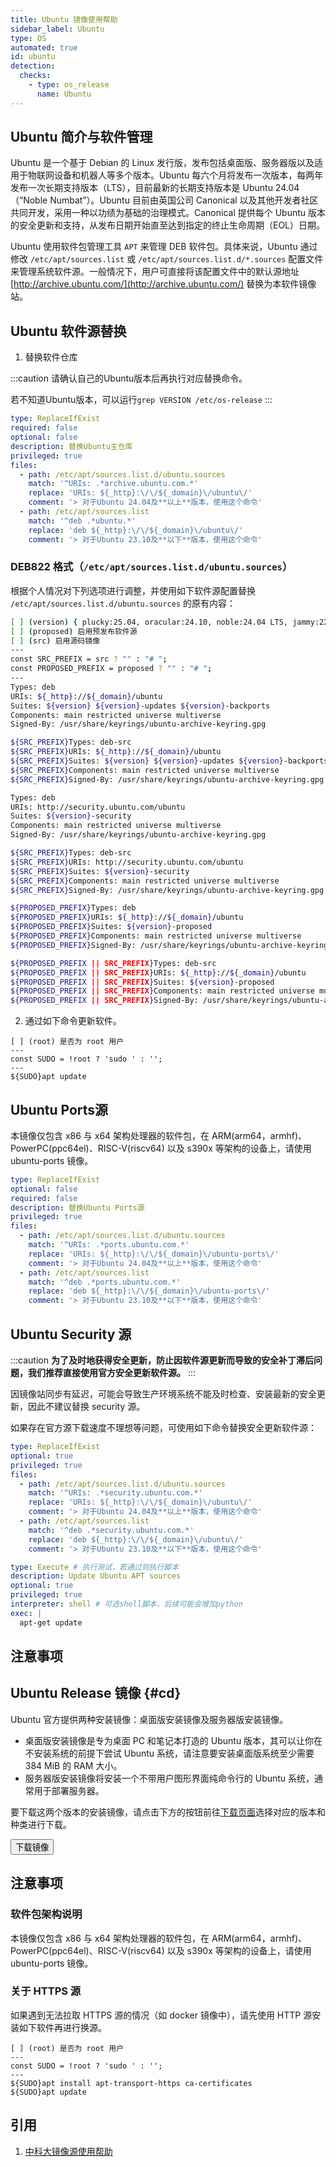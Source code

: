```yaml
---
title: Ubuntu 镜像使用帮助
sidebar_label: Ubuntu
type: OS
automated: true
id: ubuntu
detection:
  checks:
    - type: os_release
      name: Ubuntu
---
```


## Ubuntu 简介与软件管理

Ubuntu 是一个基于 Debian 的 Linux 发行版，发布包括桌面版、服务器版以及适用于物联网设备和机器人等多个版本。Ubuntu 每六个月将发布一次版本，每两年发布一次长期支持版本（LTS），目前最新的长期支持版本是 Ubuntu 24.04（“Noble Numbat”）。Ubuntu 目前由英国公司 Canonical 以及其他开发者社区共同开发，采用一种以功绩为基础的治理模式。Canonical 提供每个 Ubuntu 版本的安全更新和支持，从发布日期开始直至达到指定的终止生命周期（EOL）日期。

Ubuntu 使用软件包管理工具 `APT` 来管理 DEB 软件包。具体来说，Ubuntu 通过修改 `/etc/apt/sources.list` 或 `/etc/apt/sources.list.d/*.sources` 配置文件来管理系统软件源。一般情况下，用户可直接将该配置文件中的默认源地址 [http://archive.ubuntu.com/](http://archive.ubuntu.com/) 替换为本软件镜像站。

## Ubuntu 软件源替换

1. 替换软件仓库

:::caution
请确认自己的Ubuntu版本后再执行对应替换命令。

若不知道Ubuntu版本，可以运行`grep VERSION /etc/os-release`
:::


```yaml cli
type: ReplaceIfExist
required: false
optional: false
description: 替换Ubuntu主仓库
privileged: true
files:
  - path: /etc/apt/sources.list.d/ubuntu.sources
    match: '^URIs: .*archive.ubuntu.com.*'
    replace: 'URIs: ${_http}:\/\/${_domain}\/ubuntu\/'
    comment: '> 对于Ubuntu 24.04及**以上**版本，使用这个命令'
  - path: /etc/apt/sources.list
    match: '^deb .*ubuntu.*'
    replace: 'deb ${_http}:\/\/${_domain}\/ubuntu\/'
    comment: '> 对于Ubuntu 23.10及**以下**版本，使用这个命令'
```

### DEB822 格式（`/etc/apt/sources.list.d/ubuntu.sources`）

根据个人情况对下列选项进行调整，并使用如下软件源配置替换 `/etc/apt/sources.list.d/ubuntu.sources` 的原有内容：

```bash varcode
[ ] (version) { plucky:25.04, oracular:24.10, noble:24.04 LTS, jammy:22.04 LTS, lunar:23.04, kinetic:22.10, focal:20.04 LTS, bionic:18.04 LTS, xenial:16.04 LTS, trusty:14.04 LTS } Ubuntu 版本
[ ] (proposed) 启用预发布软件源
[ ] (src) 启用源码镜像
---
const SRC_PREFIX = src ? "" : "# ";
const PROPOSED_PREFIX = proposed ? "" : "# ";
---
Types: deb
URIs: ${_http}://${_domain}/ubuntu
Suites: ${version} ${version}-updates ${version}-backports
Components: main restricted universe multiverse
Signed-By: /usr/share/keyrings/ubuntu-archive-keyring.gpg

${SRC_PREFIX}Types: deb-src
${SRC_PREFIX}URIs: ${_http}://${_domain}/ubuntu
${SRC_PREFIX}Suites: ${version} ${version}-updates ${version}-backports
${SRC_PREFIX}Components: main restricted universe multiverse
${SRC_PREFIX}Signed-By: /usr/share/keyrings/ubuntu-archive-keyring.gpg

Types: deb
URIs: http://security.ubuntu.com/ubuntu
Suites: ${version}-security
Components: main restricted universe multiverse
Signed-By: /usr/share/keyrings/ubuntu-archive-keyring.gpg

${SRC_PREFIX}Types: deb-src
${SRC_PREFIX}URIs: http://security.ubuntu.com/ubuntu
${SRC_PREFIX}Suites: ${version}-security
${SRC_PREFIX}Components: main restricted universe multiverse
${SRC_PREFIX}Signed-By: /usr/share/keyrings/ubuntu-archive-keyring.gpg

${PROPOSED_PREFIX}Types: deb
${PROPOSED_PREFIX}URIs: ${_http}://${_domain}/ubuntu
${PROPOSED_PREFIX}Suites: ${version}-proposed
${PROPOSED_PREFIX}Components: main restricted universe multiverse
${PROPOSED_PREFIX}Signed-By: /usr/share/keyrings/ubuntu-archive-keyring.gpg

${PROPOSED_PREFIX || SRC_PREFIX}Types: deb-src
${PROPOSED_PREFIX || SRC_PREFIX}URIs: ${_http}://${_domain}/ubuntu
${PROPOSED_PREFIX || SRC_PREFIX}Suites: ${version}-proposed
${PROPOSED_PREFIX || SRC_PREFIX}Components: main restricted universe multiverse
${PROPOSED_PREFIX || SRC_PREFIX}Signed-By: /usr/share/keyrings/ubuntu-archive-keyring.gpg
```

2. 通过如下命令更新软件。

```shell varcode
[ ] (root) 是否为 root 用户
---
const SUDO = !root ? 'sudo ' : '';
---
${SUDO}apt update
```

## Ubuntu Ports源

本镜像仅包含 x86 与 x64 架构处理器的软件包，在 ARM(arm64，armhf)、PowerPC(ppc64el)、RISC-V(riscv64) 以及 s390x 等架构的设备上，请使用 ubuntu-ports 镜像。

```yaml cli
type: ReplaceIfExist
optional: false
required: false
description: 替换Ubuntu Ports源
privileged: true
files:
  - path: /etc/apt/sources.list.d/ubuntu.sources
    match: '^URIs: .*ports.ubuntu.com.*'
    replace: 'URIs: ${_http}:\/\/${_domain}\/ubuntu-ports\/'
    comment: '> 对于Ubuntu 24.04及**以上**版本，使用这个命令'
  - path: /etc/apt/sources.list
    match: '^deb .*ports.ubuntu.com.*'
    replace: 'deb ${_http}:\/\/${_domain}\/ubuntu-ports\/'
    comment: '> 对于Ubuntu 23.10及**以下**版本，使用这个命令'
```


## Ubuntu Security 源

:::caution
**为了及时地获得安全更新，防止因软件源更新而导致的安全补丁滞后问题，我们推荐直接使用官方安全更新软件源。**
:::

因镜像站同步有延迟，可能会导致生产环境系统不能及时检查、安装最新的安全更新，因此不建议替换 security 源。

如果存在官方源下载速度不理想等问题，可使用如下命令替换安全更新软件源：

```yaml cli
type: ReplaceIfExist
optional: true
privileged: true
files:
  - path: /etc/apt/sources.list.d/ubuntu.sources
    match: '^URIs: .*security.ubuntu.com.*'
    replace: 'URIs: ${_http}:\/\/${_domain}\/ubuntu\/'
    comment: '> 对于Ubuntu 24.04及**以上**版本，使用这个命令'
  - path: /etc/apt/sources.list
    match: '^deb .*security.ubuntu.com.*'
    replace: 'deb ${_http}:\/\/${_domain}\/ubuntu\/'
    comment: '> 对于Ubuntu 23.10及**以下**版本，使用这个命令'
```

```yaml cli-nodocs
type: Execute # 执行测试，若通过则执行脚本
description: Update Ubuntu APT sources
optional: true
privileged: true
interpreter: shell # 可选shell脚本，后续可能会增加python
exec: |
  apt-get update
```

## 注意事项



## Ubuntu Release 镜像 {#cd}
Ubuntu 官方提供两种安装镜像：桌面版安装镜像及服务器版安装镜像。

- 桌面版安装镜像是专为桌面 PC 和笔记本打造的 Ubuntu 版本，其可以让你在不安装系统的前提下尝试 Ubuntu 系统，请注意要安装桌面版系统至少需要 384 MiB 的 RAM 大小。
- 服务器版安装镜像将安装一个不带用户图形界面纯命令行的 Ubuntu 系统，通常用于部署服务器。

要下载这两个版本的安装镜像，请点击下方的按钮前往[下载页面](/release/?release=Ubuntu)选择对应的版本和种类进行下载。

<a href="/release?release=Ubuntu">
    <button className="button button--primary">下载镜像</button>
</a>

## 注意事项

### 软件包架构说明

本镜像仅包含 x86 与 x64 架构处理器的软件包，在 ARM(arm64，armhf)、PowerPC(ppc64el)、RISC-V(riscv64) 以及 s390x 等架构的设备上，请使用 ubuntu-ports 镜像。

### 关于 HTTPS 源

如果遇到无法拉取 HTTPS 源的情况（如 docker 镜像中），请先使用 HTTP 源安装如下软件再进行换源。

```shell varcode
[ ] (root) 是否为 root 用户
---
const SUDO = !root ? 'sudo ' : '';
---
${SUDO}apt install apt-transport-https ca-certificates
${SUDO}apt update
```

## 引用

1. [中科大镜像源使用帮助](https://mirrors.ustc.edu.cn/help/ubuntu.html)  
